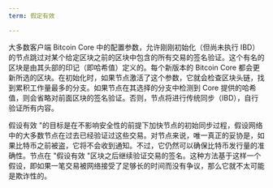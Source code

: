 ```yaml
---
term: 假定有效

---
```

大多数客户端 Bitcoin Core 中的配置参数，允许刚刚初始化（但尚未执行 IBD）的节点跳过对某个给定区块之前的区块中包含的所有交易的签名验证。这个有名的区块是由其头部的印记（即哈希值）定义的。每个新版本的 Bitcoin Core 都会更新所选的区块。在初始化时，如果节点激活了这个参数，它就会检查区块头链，找到累积工作量最多的分支。如果节点在其选择的分支中检测到 Core 提供的哈希值，则会省略对前面区块的签名验证。否则，节点将进行传统同步（IBD），自行验证所有内容。

假设有效 "的目标是在不影响安全性的前提下加快节点的初始同步过程，假设网络中的大多数节点在过去已经验证过这些交易。对节点来说，唯一真正的妥协是，如果比特币之前被盗，它将不会收到通知。不过，它仍然可以确保比特币发行量的准确性。节点在 "假设有效 "区块之后继续验证交易的签名。这种方法基于这样一个假设，即如果一笔交易被网络接受了足够长的时间而没有争议，那么它就不太可能是欺诈性的。